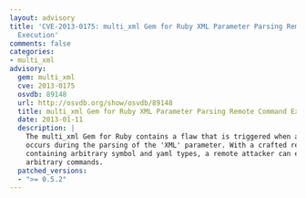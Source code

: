 ```yaml
---
layout: advisory
title: 'CVE-2013-0175: multi_xml Gem for Ruby XML Parameter Parsing Remote Command
  Execution'
comments: false
categories:
- multi_xml
advisory:
  gem: multi_xml
  cve: 2013-0175
  osvdb: 89148
  url: http://osvdb.org/show/osvdb/89148
  title: multi_xml Gem for Ruby XML Parameter Parsing Remote Command Execution
  date: 2013-01-11
  description: |
    The multi_xml Gem for Ruby contains a flaw that is triggered when an error
    occurs during the parsing of the 'XML' parameter. With a crafted request
    containing arbitrary symbol and yaml types, a remote attacker can execute
    arbitrary commands.
  patched_versions:
  - ">= 0.5.2"
---
```

